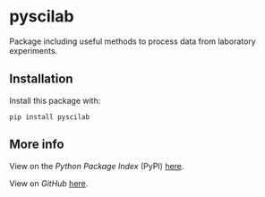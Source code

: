 # pyscilab
Package including useful methods to process data from laboratory experiments.

## Installation

Install this package with:

```
pip install pyscilab
```

## More info

View on the _Python Package Index_ (PyPI) [here](https://pypi.org/project/pyscilab/).

View on _GitHub_ [here](https://github.com/bfrangi/pyscilab).
